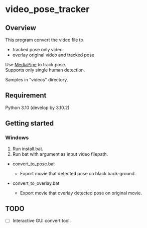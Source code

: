 # video_pose_tracker

## Overview
This program convert the video file to
- tracked pose only video
- overlay original video and tracked pose

Use [MediaPipe](https://github.com/google/mediapipe) to track pose.  
Supports only single human detection.

Samples in "videos" directory.

## Requirement
Python 3.10 (develop by 3.10.2)

## Getting started
### Windows
1. Run install.bat.
1. Run bat with argument as input video filepath.

- convert_to_pose.bat
    - Export movie that detected pose on black back-ground.

- convert_to_overlay.bat  
    - Export movie that overlay detected pose on original movie.


## TODO
- [ ] Interactive GUI convert tool.
